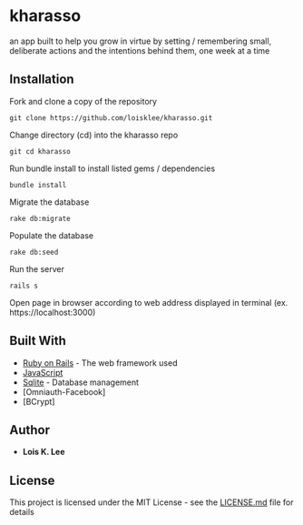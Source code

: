 # kharasso

an app built to help you grow in virtue by setting / remembering small, deliberate actions and the intentions behind them, one week at a time


## Installation

Fork and clone a copy of the repository
```
git clone https://github.com/loisklee/kharasso.git
```

Change directory (cd) into the kharasso repo

```
git cd kharasso
```

Run bundle install to install listed gems / dependencies

```
bundle install
```

Migrate the database

```
rake db:migrate
```

Populate the database 

```
rake db:seed
```

Run the server

```
rails s
```

Open page in browser according to web address displayed in terminal (ex. https://localhost:3000)


## Built With

* [Ruby on Rails](https://rubyonrails.org/) - The web framework used
* [JavaScript](https://www.javascript.com/) 
* [Sqlite](https://www.sqlite.org/) - Database management
* [Omniauth-Facebook]
* [BCrypt]

## Author

* **Lois K. Lee** 

## License

This project is licensed under the MIT License - see the [LICENSE.md](LICENSE.md) file for details